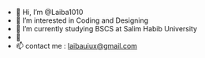 - 👋 Hi, I’m @Laiba1010
- 👀 I’m interested in Coding and Designing
- 🌱 I’m currently studying BSCS at Salim Habib University
- 💞️ 
- 📫 contact me : laibauiux@gmail.com 

<!---
Laiba1010/Laiba
